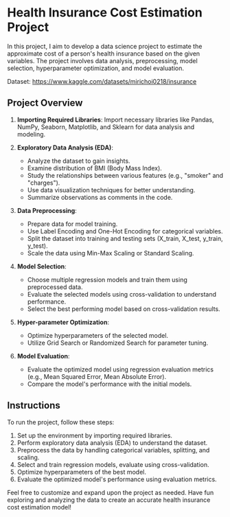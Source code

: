# Health Insurance Cost Estimation Project

In this project, I aim to develop a data science project to estimate the approximate cost of a person's health insurance based on the given variables. The project involves data analysis, preprocessing, model selection, hyperparameter optimization, and model evaluation.

Dataset: https://www.kaggle.com/datasets/mirichoi0218/insurance

## Project Overview

1. **Importing Required Libraries**: Import necessary libraries like Pandas, NumPy, Seaborn, Matplotlib, and Sklearn for data analysis and modeling.

2. **Exploratory Data Analysis (EDA)**:
   - Analyze the dataset to gain insights.
   - Examine distribution of BMI (Body Mass Index).
   - Study the relationships between various features (e.g., "smoker" and "charges").
   - Use data visualization techniques for better understanding.
   - Summarize observations as comments in the code.

3. **Data Preprocessing**:
   - Prepare data for model training.
   - Use Label Encoding and One-Hot Encoding for categorical variables.
   - Split the dataset into training and testing sets (X_train, X_test, y_train, y_test).
   - Scale the data using Min-Max Scaling or Standard Scaling.

4. **Model Selection**:
   - Choose multiple regression models and train them using preprocessed data.
   - Evaluate the selected models using cross-validation to understand performance.
   - Select the best performing model based on cross-validation results.

5. **Hyper-parameter Optimization**:
   - Optimize hyperparameters of the selected model.
   - Utilize Grid Search or Randomized Search for parameter tuning.

6. **Model Evaluation**:
   - Evaluate the optimized model using regression evaluation metrics (e.g., Mean Squared Error, Mean Absolute Error).
   - Compare the model's performance with the initial models.

## Instructions

To run the project, follow these steps:

1. Set up the environment by importing required libraries.
2. Perform exploratory data analysis (EDA) to understand the dataset.
3. Preprocess the data by handling categorical variables, splitting, and scaling.
4. Select and train regression models, evaluate using cross-validation.
5. Optimize hyperparameters of the best model.
6. Evaluate the optimized model's performance using evaluation metrics.

Feel free to customize and expand upon the project as needed. Have fun exploring and analyzing the data to create an accurate health insurance cost estimation model!
